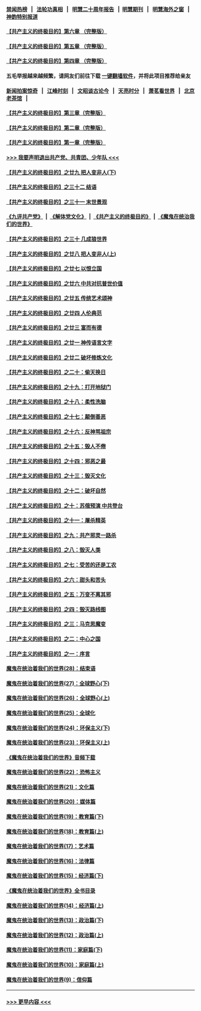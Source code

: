 #### [禁闻热榜](热点新闻.md?=0)  &nbsp;&nbsp;|&nbsp;&nbsp; [法轮功真相](https://github.com/gfw-breaker/truth/blob/master/README.md?=0) &nbsp;&nbsp;|&nbsp;&nbsp; [明慧二十周年报告](https://github.com/gfw-breaker/mh-reports/blob/master/README.md?=0) &nbsp;&nbsp;|&nbsp;&nbsp;[明慧期刊](https://github.com/gfw-breaker/mh-qikan) &nbsp;&nbsp;|&nbsp;&nbsp; [明慧海外之窗](https://github.com/gfw-breaker/mh-news/blob/master/README.md?=0) &nbsp;&nbsp;|&nbsp;&nbsp; [神韵特别报道](https://github.com/gfw-breaker/mh-news/blob/master/shenyun.md?=0)
#### [【共产主义的终极目的】第六章 （完整版）](../pages/nsc422/n11428913.md?t=02251302) 
#### [【共产主义的终极目的】第五章 （完整版）](../pages/nsc422/n11428912.md?t=02251302) 
#### [【共产主义的终极目的】第四章 （完整版）](../pages/nsc422/n11428907.md?t=02251302) 
#### 五毛举报越来越频繁，请网友们前往下载 [一键翻墙软件](https://github.com/gfw-breaker/ssr-accounts)，并将此项目推荐给亲友
#### [新闻拍案惊奇](https://github.com/gfw-breaker/banned-news/blob/master/pages/link4.md) &nbsp;&nbsp;|&nbsp;&nbsp; [江峰时刻](https://github.com/gfw-breaker/banned-news/blob/master/pages/link4.md) &nbsp;&nbsp;|&nbsp;&nbsp; [文昭谈古论今](https://github.com/gfw-breaker/banned-news/blob/master/pages/link4.md) &nbsp;&nbsp;|&nbsp;&nbsp; [天亮时分](https://github.com/gfw-breaker/banned-news/blob/master/pages/link4.md) &nbsp;&nbsp;|&nbsp;&nbsp; [萧茗看世界](https://github.com/gfw-breaker/banned-news/blob/master/pages/link4.md) &nbsp;&nbsp;|&nbsp;&nbsp; [北京老茶馆](https://github.com/gfw-breaker/banned-news/blob/master/pages/link4.md) &nbsp;&nbsp;|&nbsp;&nbsp; 
#### [【共产主义的终极目的】第三章（完整版）](../pages/nsc422/n11428848.md?t=02251302) 
#### [【共产主义的终极目的】第二章（完整版）](../pages/nsc422/n11428831.md?t=02251302) 
#### [【共产主义的终极目的】第一章（完整版）](../pages/nsc422/n11417651.md?t=02251302) 
#### [>>> 我要声明退出共产党、共青团、少年队 <<<](https://github.com/begood0513/goodnews/blob/master/quit/letter.md) 
#### [【共产主义的终极目的】之廿九 把人变非人(下)](../pages/nsc422/n11344140.md?t=02251302) 
#### [【共产主义的终极目的】之三十二 结语](../pages/nsc422/n11360535.md?t=02251302) 
#### [【共产主义的终极目的】之三十一 末世景观](../pages/nsc422/n11351129.md?t=02251302) 
#### [《九评共产党》](https://github.com/begood0513/9ping.md/blob/master/README.md) &nbsp;|&nbsp; [《解体党文化》](../../../../jtdwh.md/blob/master/README.md)  &nbsp;|&nbsp; [《共产主义的终极目的》](../../../../gczydzjmd.md/blob/master/README.md) &nbsp;|&nbsp; [《魔鬼在统治我们的世界》](../../../../mgztzwmdsj.md/blob/master/README.md) 
#### [【共产主义的终极目的】之三十 几成狼世界](../pages/nsc422/n11348280.md?t=02251302) 
#### [【共产主义的终极目的】之廿八 把人变非人(上)](../pages/nsc422/n11340492.md?t=02251302) 
#### [【共产主义的终极目的】之廿七 以恨立国](../pages/nsc422/n11336944.md?t=02251302) 
#### [【共产主义的终极目的】之廿六 中共对抗普世价值](../pages/nsc422/n11324785.md?t=02251302) 
#### [【共产主义的终极目的】之廿五 传统艺术颂神](../pages/nsc422/n11296396.md?t=02251302) 
#### [【共产主义的终极目的】之廿四 人伦典范](../pages/nsc422/n11296397.md?t=02251302) 
#### [【共产主义的终极目的】之廿三 富而有德](../pages/nsc422/n11283598.md?t=02251302) 
#### [【共产主义的终极目的】之廿一 神传语言文字](../pages/nsc422/n11263265.md?t=02251302) 
#### [【共产主义的终极目的】之廿二 破坏修炼文化](../pages/nsc422/n11245728.md?t=02251302) 
#### [【共产主义的终极目的】之二十：偷天换日](../pages/nsc422/n11238846.md?t=02251302) 
#### [【共产主义的终极目的】之十九：打开地狱门](../pages/nsc422/n11206376.md?t=02251302) 
#### [【共产主义的终极目的】之十八：柔性洗脑](../pages/nsc422/n11199994.md?t=02251302) 
#### [【共产主义的终极目的】之十七：颠倒善恶](../pages/nsc422/n11179782.md?t=02251302) 
#### [【共产主义的终极目的】之十六：反神骂祖宗](../pages/nsc422/n11166798.md?t=02251302) 
#### [【共产主义的终极目的】之十五：毁人不倦](../pages/nsc422/n11166792.md?t=02251302) 
#### [【共产主义的终极目的】之十四：邪恶之最](../pages/nsc422/n11150249.md?t=02251302) 
#### [【共产主义的终极目的】之十三：毁灭文化](../pages/nsc422/n11135227.md?t=02251302) 
#### [【共产主义的终极目的】之十二：破坏自然](../pages/nsc422/n11135214.md?t=02251302) 
#### [【共产主义的终极目的】之十：苏俄预演 中共登台](../pages/nsc422/n11118424.md?t=02251302) 
#### [【共产主义的终极目的】之十一：屠杀精英](../pages/nsc422/n11118442.md?t=02251302) 
#### [【共产主义的终极目的】之九：共产邪灵一路杀](../pages/nsc422/n11114139.md?t=02251302) 
#### [【共产主义的终极目的】之八：毁灭人类](../pages/nsc422/n11108503.md?t=02251302) 
#### [【共产主义的终极目的】之七：受苦的还是工农](../pages/nsc422/n11101809.md?t=02251302) 
#### [【共产主义的终极目的】之六：甜头和苦头](../pages/nsc422/n11096971.md?t=02251302) 
#### [【共产主义的终极目的】之五：万变不离其邪](../pages/nsc422/n11091285.md?t=02251302) 
#### [【共产主义的终极目的】之四：毁灭路线图](../pages/nsc422/n11086284.md?t=02251302) 
#### [【共产主义的终极目的】之三：马克思魔变](../pages/nsc422/n11061941.md?t=02251302) 
#### [【共产主义的终极目的】之二：中心之国](../pages/nsc422/n11047728.md?t=02251302) 
#### [【共产主义的终极目的】之一：序言](../pages/nsc422/n11086077.md?t=02251302) 
#### [魔鬼在统治着我们的世界(28)：结束语](../pages/nsc422/n10936246.md?t=02251302) 
#### [魔鬼在统治着我们的世界(27)：全球野心(下)](../pages/nsc422/n10928319.md?t=02251302) 
#### [魔鬼在统治着我们的世界(26)：全球野心(上)](../pages/nsc422/n10900318.md?t=02251302) 
#### [魔鬼在统治着我们的世界(25)：全球化](../pages/nsc422/n10788205.md?t=02251302) 
#### [魔鬼在统治着我们的世界(24)：环保主义(下)](../pages/nsc422/n10695307.md?t=02251302) 
#### [魔鬼在统治着我们的世界(23)：环保主义(上)](../pages/nsc422/n10688613.md?t=02251302) 
#### [《魔鬼在统治着我们的世界》音频下载](../pages/nsc422/n10635553.md?t=02251302) 
#### [魔鬼在统治着我们的世界(22)：恐怖主义](../pages/nsc422/n10614727.md?t=02251302) 
#### [魔鬼在统治着我们的世界(21)：文化篇](../pages/nsc422/n10597706.md?t=02251302) 
#### [魔鬼在统治着我们的世界(20)：媒体篇](../pages/nsc422/n10586579.md?t=02251302) 
#### [魔鬼在统治着我们的世界(19)：教育篇(下)](../pages/nsc422/n10564808.md?t=02251302) 
#### [魔鬼在统治着我们的世界(18)：教育篇(上)](../pages/nsc422/n10526970.md?t=02251302) 
#### [魔鬼在统治着我们的世界(17)：艺术篇](../pages/nsc422/n10499093.md?t=02251302) 
#### [魔鬼在统治着我们的世界(16)：法律篇](../pages/nsc422/n10485969.md?t=02251302) 
#### [魔鬼在统治着我们的世界(15)：经济篇(下)](../pages/nsc422/n10469975.md?t=02251302) 
#### [《魔鬼在统治着我们的世界》全书目录](../pages/nsc422/n10464261.md?t=02251302) 
#### [魔鬼在统治着我们的世界(14)：经济篇(上)](../pages/nsc422/n10457370.md?t=02251302) 
#### [魔鬼在统治着我们的世界(13)：政治篇(下)](../pages/nsc422/n10448270.md?t=02251302) 
#### [魔鬼在统治着我们的世界(12)：政治篇(上)](../pages/nsc422/n10444576.md?t=02251302) 
#### [魔鬼在统治着我们的世界(11)：家庭篇(下)](../pages/nsc422/n10440961.md?t=02251302) 
#### [魔鬼在统治着我们的世界(10)：家庭篇(上)](../pages/nsc422/n10435448.md?t=02251302) 
#### [魔鬼在统治着我们的世界(9)：信仰篇](../pages/nsc422/n10432159.md?t=02251302) 

----
#### [ >>> 更早内容 <<< ](../indexes/nsc422-earlier.md)
